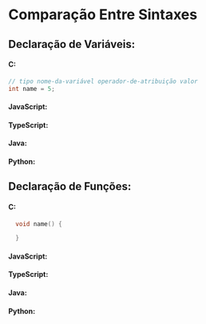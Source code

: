 # Comparação Entre Sintaxes

## Declaração de Variáveis:
#### C:
```c
// tipo nome-da-variável operador-de-atribuição valor  
int name = 5;
```
#### JavaScript:
#### TypeScript:
#### Java:
#### Python:

## Declaração de Funções:
#### C:
  ```c
    void name() {

    }
  ```
#### JavaScript:
#### TypeScript:
#### Java:
#### Python: